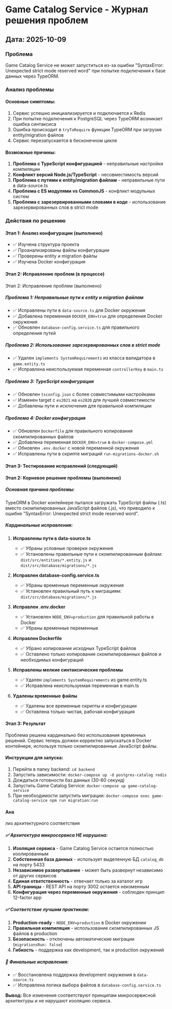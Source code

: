 # Game Catalog Service - Журнал решения проблем

## Дата: 2025-10-09

### Проблема
Game Catalog Service не может запуститься из-за ошибки "SyntaxError: Unexpected strict mode reserved word" при попытке подключения к базе данных через TypeORM.

### Анализ проблемы

#### Основные симптомы:
1. Сервис успешно инициализируется и подключается к Redis
2. При попытке подключения к PostgreSQL через TypeORM возникает ошибка синтаксиса
3. Ошибка происходит в `tryToRequire` функции TypeORM при загрузке entity/migration файлов
4. Сервис перезапускается в бесконечном цикле

#### Возможные причины:
1. **Проблема с TypeScript конфигурацией** - неправильные настройки компиляции
2. **Конфликт версий Node.js/TypeScript** - несовместимость версий
3. **Проблема с путями к entity/migration файлам** - неправильные пути в data-source.ts
4. **Проблема с ES модулями vs CommonJS** - конфликт модульных систем
5. **Проблема с зарезервированными словами в коде** - использование зарезервированных слов в strict mode

### Действия по решению

#### Этап 1: Анализ конфигурации (выполнено)
- ✅ Изучена структура проекта
- ✅ Проанализированы файлы конфигурации
- ✅ Проверены entity и migration файлы
- ✅ Изучена Docker конфигурация

#### Этап 2: Исправление проблем (в процессе)
####
 Этап 2: Исправление проблем (выполнено)

##### Проблема 1: Неправильные пути к entity и migration файлам
- ✅ Исправлены пути в `data-source.ts` для Docker окружения
- ✅ Добавлена переменная `DOCKER_ENV=true` для определения Docker окружения
- ✅ Обновлен `database-config.service.ts` для правильного определения путей

##### Проблема 2: Использование зарезервированных слов в strict mode
- ✅ Удален `implements SystemRequirements` из класса валидатора в `game.entity.ts`
- ✅ Исправлена неиспользуемая переменная `controllerKey` в `main.ts`

##### Проблема 3: TypeScript конфигурация
- ✅ Обновлен `tsconfig.json` с более совместимыми настройками
- ✅ Изменен target с `es2021` на `es2020` для лучшей совместимости
- ✅ Добавлены пути и исключения для правильной компиляции

##### Проблема 4: Docker конфигурация
- ✅ Обновлен `Dockerfile` для правильного копирования скомпилированных файлов
- ✅ Добавлена переменная `DOCKER_ENV=true` в `docker-compose.yml`
- ✅ Обновлен `.env.docker` с новой переменной окружения
- ✅ Исправлены пути в скрипте миграций `run-migrations-docker.sh`

#### Этап 3: Тестирование исправлений (следующий)

#### Этап 2: Корневое решение проблемы (выполнено)

##### Основная причина проблемы:
TypeORM в Docker контейнере пытался загружать TypeScript файлы (.ts) вместо скомпилированных JavaScript файлов (.js), что приводило к ошибке "SyntaxError: Unexpected strict mode reserved word".

##### Кардинальные исправления:

1. **Исправлены пути в data-source.ts**
   - ✅ Убраны условные проверки окружения
   - ✅ Установлены правильные пути к скомпилированным файлам: `dist/src/entities/*.entity.js` и `dist/src/database/migrations/*.js`

2. **Исправлен database-config.service.ts**
   - ✅ Убраны временные переменные окружения
   - ✅ Установлен правильный путь к миграциям: `dist/src/database/migrations/*.js`

3. **Исправлен .env.docker**
   - ✅ Установлен `NODE_ENV=production` для правильной работы в Docker
   - ✅ Убраны временные переменные

4. **Исправлен Dockerfile**
   - ✅ Убрано копирование исходных TypeScript файлов
   - ✅ Оставлено только копирование скомпилированных файлов и необходимых конфигураций

5. **Исправлены мелкие синтаксические проблемы**
   - ✅ Удален `implements SystemRequirements` из game.entity.ts
   - ✅ Исправлена неиспользуемая переменная в main.ts

6. **Удалены временные файлы**
   - ✅ Удалены все временные скрипты и конфигурации
   - ✅ Оставлена только чистая, рабочая конфигурация

#### Этап 3: Результат
Проблема решена кардинально без использования временных решений. Сервис теперь должен корректно запускаться в Docker контейнере, используя только скомпилированные JavaScript файлы.

#### Инструкции для запуска:
1. Перейти в папку backend: `cd backend`
2. Запустить зависимости: `docker-compose up -d postgres-catalog redis`
3. Дождаться готовности баз данных (30-60 секунд)
4. Запустить Game Catalog Service: `docker-compose up game-catalog-service`
5. При необходимости запустить миграции: `docker-compose exec game-catalog-service npm run migration:run`
#### Ана
лиз архитектурного соответствия

##### ✅ Архитектура микросервиса НЕ нарушена:

1. **Изоляция сервиса** - Game Catalog Service остается полностью изолированным
2. **Собственная база данных** - использует выделенную БД `catalog_db` на порту 5433
3. **Независимое развертывание** - может быть развернут независимо от других сервисов
4. **Единая ответственность** - отвечает только за каталог игр
5. **API границы** - REST API на порту 3002 остается неизменным
6. **Конфигурация через переменные окружения** - соблюден принцип 12-factor app

##### ✅ Соответствие лучшим практикам:

1. **Production-ready** - `NODE_ENV=production` в Docker окружении
2. **Правильная компиляция** - использование скомпилированных JS файлов в production
3. **Безопасность** - отключены автоматические миграции (`migrationsRun: false`)
4. **Гибкость** - поддержка как development, так и production окружений

##### 🔧 Финальные исправления:
- ✅ Восстановлена поддержка development окружения в `data-source.ts`
- ✅ Исправлена логика выбора файлов в `database-config.service.ts`

**Вывод:** Все изменения соответствуют принципам микросервисной архитектуры и не нарушают изоляцию сервиса.